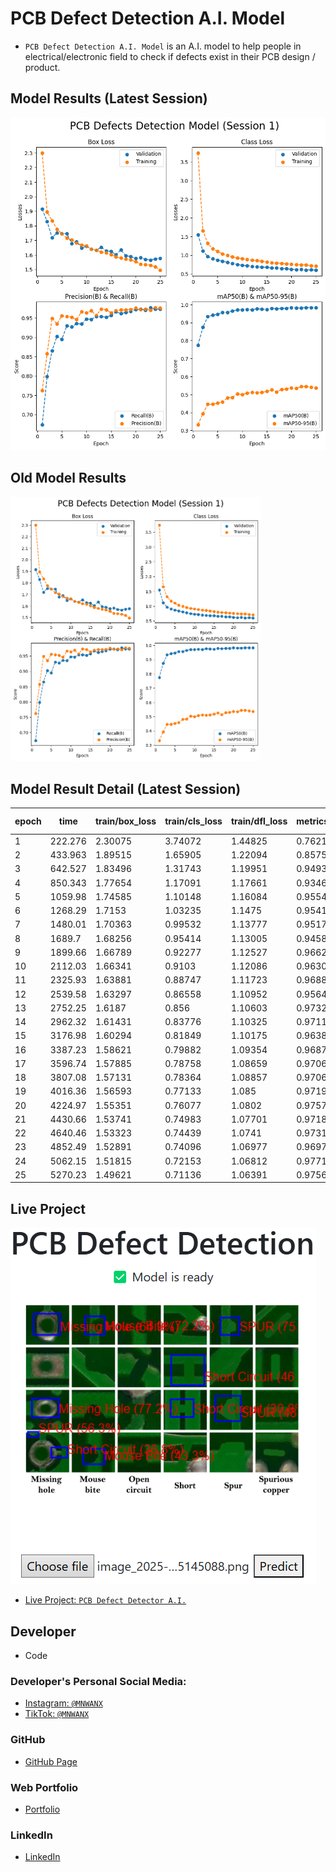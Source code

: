 # PCB Defect Detection A.I. Model
- ```PCB Defect Detection A.I. Model``` is an A.I. model to help people in electrical/electronic field to check if defects exist in their PCB design / product.  


## Model Results (Latest Session)
![](/documentation/model_result_session_1.png)


## Old Model Results
<img src="./documentation/model_result_session_1.png" width=400 />


## Model Result Detail (Latest Session)
|epoch|time   |train/box_loss|train/cls_loss|train/dfl_loss|metrics/precision(B)|metrics/recall(B)|metrics/mAP50(B)|metrics/mAP50-95(B)|val/box_loss|val/cls_loss|val/dfl_loss|lr/pg0     |lr/pg1     |lr/pg2     |
|-----|-------|--------------|--------------|--------------|--------------------|-----------------|----------------|-------------------|------------|------------|------------|-----------|-----------|-----------|
|1    |222.276|2.30075       |3.74072       |1.44825       |0.76218             |0.67395          |0.77442         |0.33196            |1.91431     |1.55202     |1.26155     |0.000332836|0.000332836|0.000332836|
|2    |433.963|1.89515       |1.65905       |1.22094       |0.85755             |0.79899          |0.87416         |0.39315            |1.82958     |1.11661     |1.23762     |0.000652979|0.000652979|0.000652979|
|3    |642.527|1.83496       |1.31743       |1.19951       |0.94937             |0.8655           |0.93323         |0.44545            |1.71789     |0.9692      |1.18058     |0.000959922|0.000959922|0.000959922|
|4    |850.343|1.77654       |1.17091       |1.17661       |0.93469             |0.90252          |0.94184         |0.44545            |1.75129     |0.90635     |1.19291     |0.0009406  |0.0009406  |0.0009406  |
|5    |1059.98|1.74585       |1.10148       |1.16084       |0.95544             |0.8947           |0.94634         |0.45153            |1.7466      |0.86639     |1.18484     |0.0009208  |0.0009208  |0.0009208  |
|6    |1268.29|1.7153        |1.03235       |1.1475        |0.95419             |0.92983          |0.95766         |0.45954            |1.74689     |0.84184     |1.17883     |0.000901   |0.000901   |0.000901   |
|7    |1480.01|1.70363       |0.99532       |1.13777       |0.95171             |0.9268           |0.95759         |0.48109            |1.67805     |0.80788     |1.15371     |0.0008812  |0.0008812  |0.0008812  |
|8    |1689.7 |1.68256       |0.95414       |1.13005       |0.94586             |0.93555          |0.96497         |0.48406            |1.69114     |0.78294     |1.15509     |0.0008614  |0.0008614  |0.0008614  |
|9    |1899.66|1.66789       |0.92277       |1.12527       |0.96621             |0.93444          |0.97039         |0.50412            |1.64808     |0.75133     |1.14286     |0.0008416  |0.0008416  |0.0008416  |
|10   |2112.03|1.66341       |0.9103        |1.12086       |0.96309             |0.9475           |0.97163         |0.49944            |1.65997     |0.72888     |1.13885     |0.0008218  |0.0008218  |0.0008218  |
|11   |2325.93|1.63881       |0.88747       |1.11723       |0.96883             |0.9467           |0.97254         |0.50698            |1.63941     |0.72266     |1.13405     |0.000802   |0.000802   |0.000802   |
|12   |2539.58|1.63297       |0.86558       |1.10952       |0.95647             |0.95398          |0.97206         |0.51202            |1.63182     |0.70459     |1.12924     |0.0007822  |0.0007822  |0.0007822  |
|13   |2752.25|1.6187        |0.856         |1.10603       |0.97324             |0.95356          |0.97709         |0.51087            |1.65319     |0.69059     |1.13637     |0.0007624  |0.0007624  |0.0007624  |
|14   |2962.32|1.61431       |0.83776       |1.10325       |0.97115             |0.95203          |0.97483         |0.51188            |1.62799     |0.68474     |1.12751     |0.0007426  |0.0007426  |0.0007426  |
|15   |3176.98|1.60294       |0.81849       |1.10175       |0.96385             |0.95657          |0.97396         |0.5172             |1.62447     |0.67677     |1.12509     |0.0007228  |0.0007228  |0.0007228  |
|16   |3387.23|1.58621       |0.79882       |1.09354       |0.96878             |0.96588          |0.97888         |0.52639            |1.60194     |0.65728     |1.12186     |0.000703   |0.000703   |0.000703   |
|17   |3596.74|1.57885       |0.78758       |1.08659       |0.97062             |0.96175          |0.97695         |0.51489            |1.63375     |0.6576      |1.13432     |0.0006832  |0.0006832  |0.0006832  |
|18   |3807.08|1.57131       |0.78364       |1.08857       |0.97067             |0.96424          |0.97951         |0.52745            |1.59483     |0.64485     |1.11194     |0.0006634  |0.0006634  |0.0006634  |
|19   |4016.36|1.56593       |0.77133       |1.085         |0.9719              |0.96696          |0.98026         |0.53076            |1.58836     |0.64004     |1.11258     |0.0006436  |0.0006436  |0.0006436  |
|20   |4224.97|1.55351       |0.76077       |1.0802        |0.97576             |0.9716           |0.98294         |0.5374             |1.57604     |0.62473     |1.10707     |0.0006238  |0.0006238  |0.0006238  |
|21   |4430.66|1.53741       |0.74983       |1.07701       |0.97189             |0.97264          |0.98163         |0.53352            |1.58105     |0.61475     |1.10828     |0.000604   |0.000604   |0.000604   |
|22   |4640.46|1.53323       |0.74439       |1.0741        |0.97319             |0.97045          |0.98084         |0.54391            |1.57019     |0.61765     |1.10481     |0.0005842  |0.0005842  |0.0005842  |
|23   |4852.49|1.52891       |0.74096       |1.06977       |0.96976             |0.97701          |0.98411         |0.54434            |1.56504     |0.60408     |1.10434     |0.0005644  |0.0005644  |0.0005644  |
|24   |5062.15|1.51815       |0.72153       |1.06812       |0.97716             |0.9731           |0.98402         |0.54125            |1.5719      |0.60794     |1.10359     |0.0005446  |0.0005446  |0.0005446  |
|25   |5270.23|1.49621       |0.71136       |1.06391       |0.97565             |0.97298          |0.98331         |0.53617            |1.57711     |0.60377     |1.10426     |0.0005248  |0.0005248  |0.0005248  |


## Live Project
![](/documentation/example.png)
- [Live Project: ```PCB Defect Detector A.I.```](https://mnwanx.github.io/pcb_defect_detector)


## Developer
- Code

### Developer's Personal Social Media:
- [Instagram: ```@MNWANX```](https://instagram.com/mnwanx)
- [TikTok: ```@MNWANX```](https://tiktok.com/@mnwanx)

### GitHub
- [GitHub Page](https://github.com/mnwanx)

### Web Portfolio
- [Portfolio](https://mnwanx.github.io)

### LinkedIn
- [LinkedIn](https://www.linkedin.com/in/mnwanx)
